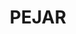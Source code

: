 ---
lastmod: '2025-04-06T06:05:20+00:00'
latitude: -34.53358441
layout: suburb
longitude: 149.5365849
postcode: '2583'
state: NSW
title: PEJAR
url: /nsw/pejar/
---